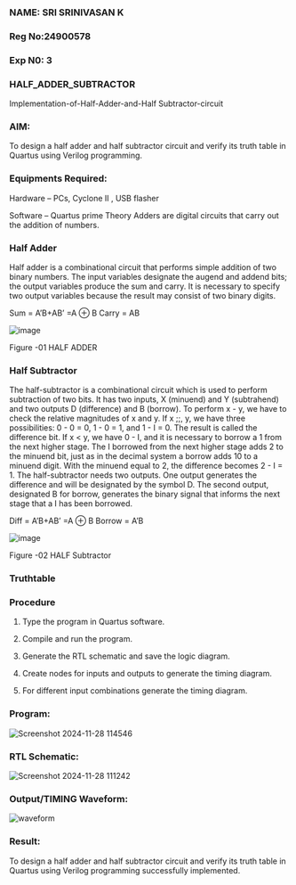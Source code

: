 ### NAME: SRI SRINIVASAN K
### Reg No:24900578
### Exp N0: 3

### HALF_ADDER_SUBTRACTOR

Implementation-of-Half-Adder-and-Half Subtractor-circuit

### **AIM:**

To design a half adder and half subtractor circuit and verify its truth table in Quartus using Verilog programming.

### **Equipments Required:**

Hardware – PCs, Cyclone II , USB flasher 

Software – Quartus prime Theory Adders are digital circuits that carry out the addition of numbers.

### **Half Adder**

Half adder is a combinational circuit that performs simple addition of two binary numbers. The input variables designate the augend and addend bits; the output variables produce the sum and carry. It is necessary to specify two output variables because the result may consist of two binary digits.

Sum = A’B+AB’ =A ⊕ B Carry = AB

![image](https://github.com/naavaneetha/HALF_ADDER_SUBTRACTOR/assets/154305477/bd4a0b2c-cdbc-4184-ab08-81578f121e1f)

Figure -01 HALF ADDER

### **Half Subtractor**

The half-subtractor is a combinational circuit which is used to perform subtraction of two bits. It has two inputs, X (minuend) and Y (subtrahend) and two outputs D (difference) and B (borrow). To perform x - y, we have to check the relative magnitudes of x and y. If x ;;, y, we have three possibilities: 0 - 0 = 0, 1 - 0 = 1, and 1 - I = 0. The result is called the difference bit. If x < y, we have 0 - I, and it is necessary to borrow a 1 from the next higher stage. The I borrowed from the next higher stage adds 2 to the minuend bit, just as in the decimal system a borrow adds 10 to a minuend digit. With the minuend equal to 2, the difference becomes 2 - I = 1. The half-subtractor needs two outputs. One output generates the difference and will be designated by the symbol D. The second output, designated B for borrow, generates the binary signal that informs the next stage that a I has been borrowed. 

Diff = A’B+AB’ =A ⊕ B
Borrow = A’B

 ![image](https://github.com/naavaneetha/HALF_ADDER_SUBTRACTOR/assets/154305477/d76b099c-513f-4e7c-843a-e2fd028a531a)

Figure -02 HALF Subtractor

### **Truthtable**

### **Procedure**

1.	Type the program in Quartus software.

2.	Compile and run the program.

3.	Generate the RTL schematic and save the logic diagram.

4.	Create nodes for inputs and outputs to generate the timing diagram.

5.	For different input combinations generate the timing diagram.


### **Program**:


![Screenshot 2024-11-28 114546](https://github.com/user-attachments/assets/93cd9d83-804c-4ccc-a5e1-7e40b1e6ad2f)

### **RTL Schematic**:

![Screenshot 2024-11-28 111242](https://github.com/user-attachments/assets/b5fd5e3d-8904-47ee-9909-069194a83d89)

### **Output/TIMING Waveform**:

![waveform](https://github.com/user-attachments/assets/642ae6c6-84e5-463e-8c48-2ae8b27d1907)



### **Result:**
To design a half adder and half subtractor circuit and verify its truth table in Quartus using Verilog programming successfully implemented.
